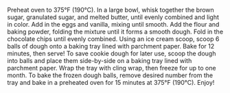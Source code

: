 Preheat oven to 375°F (190°C).
In a large bowl, whisk together the brown sugar, granulated sugar, and melted butter, until evenly combined and light in color.
Add in the eggs and vanilla, mixing until smooth.
Add the flour and baking powder, folding the mixture until it forms a smooth dough.
Fold in the chocolate chips until evenly combined.
Using an ice cream scoop, scoop 6 balls of dough onto a baking tray lined with parchment paper.
Bake for 12 minutes, then serve!
To save cookie dough for later use, scoop the dough into balls and place them side-by-side on a baking tray lined with parchment paper.
Wrap the tray with cling wrap, then freeze for up to one month.
To bake the frozen dough balls, remove desired number from the tray and bake in a preheated oven for 15 minutes at 375°F (190°C).
Enjoy!
